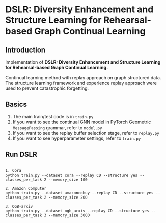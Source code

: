 # DSLR: Diversity Enhancement and Structure Learning for Rehearsal-based Graph Continual Learning

## Introduction
Implementation of **DSLR: Diversity Enhancement and Structure Learning for Rehearsal-based Graph Continual Learning.**  

Continual learning method with replay approach on graph structured data. The structure learning framework and experience replay approach were used to prevent catastrophic forgetting.  


## Basics
1. The main train/test code is in `train.py`
2. If you want to see the continual GNN model in PyTorch Geometric `MessagePassing` grammar, refer to `model.py`
3. If you want to see the replay buffer selection stage, refer to `replay.py` 
4. If you want to see hyperparameter settings, refer to `train.py`

## Run DSLR
<pre>
<code>
1. Cora
python train.py --dataset cora --replay CD --structure yes --classes_per_task 2 --memory_size 100

2. Amazon Computer
python train.py --dataset amazoncobuy --replay CD --structure yes --classes_per_task 2 --memory_size 200

3. OGB-arxiv
python train.py --dataset ogb_arxiv --replay CD --structure yes --classes_per_task 3 --memory_size 3000

</code>
</pre>

